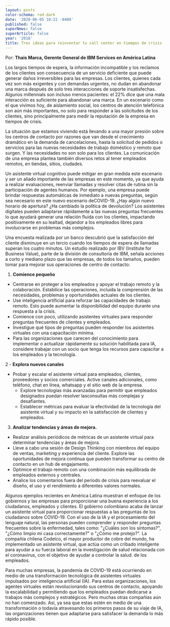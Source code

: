 ```yaml
---
layout: posts
color-schema: red-dark
date: '2020-06-05 10:22 -0400'
published: false
superNews: false
superArticle: false
year: '2018'
title: Tres ideas para reinventar tu call center en tiempos de crisis
---
```

Por: **Thais Marca, Gerente General de IBM Services en América Latina**

Los largos tiempos de espera, la información incompatible y los reclamos de los clientes son consecuencia de un servicio deficiente que puede generar daños irreversibles para las empresas. Los clientes, quienes cada vez son más exigentes y con demandas urgentes, no dudan en abandonar una marca después de solo tres interacciones de soporte insatisfechas. Algunos millennials son incluso menos pacientes: el 22% dice que una mala interacción es suficiente para abandonar una marca. En un escenario como el que vivimos hoy, de aislamiento social, los centros de atención telefónica son aún más importantes, no solo para responder a las solicitudes de los clientes, sino principalmente para medir la reputación de la empresa en tiempos de crisis.
 
La situación que estamos viviendo está llevando a una mayor presión sobre los centros de contacto por razones que van desde el crecimiento dramático en la demanda de cancelaciones, hasta la solicitud de pedidos o servicios para las nuevas necesidades de trabajo doméstico y remoto que surgen. Y las necesidades no son solo para los clientes. La comunicación de una empresa plantea también diversos retos al tener  empleados remotos, en tiendas, sitios, ciudades.

Un asistente virtual cognitivo puede mitigar en gran medida este escenario y ser un aliado importante de las empresas en este momento, ya que ayuda a realizar evaluaciones, reenviar llamadas y resolver citas de rutina sin la participación de agentes humanos. Por ejemplo, una empresa puede brindar respuestas automáticas de inmediato a nuevas preguntas, según sea necesario en este nuevo escenario deCOVID-19. ¿Hay algún nuevo horario de apertura? ¿Ha cambiado la política de devolución? Los asistentes digitales pueden adaptarse rápidamente a las nuevas preguntas frecuentes lo que ayudará  generar una relación fluida con los clientes, impactando positivamente en su lealtad, dejandor a los empleados libres para involucrarse en problemas más complejos.  

Una encuesta realizada por un banco descubrió que la satisfacción del cliente disminuye en un tercio cuando los tiempos de espera de llamadas superan los cuatro minutos. Un estudio realizado por IBV (Institute for Business Value), parte de la división de consultoría de IBM, señala acciones a corto y mediano plazo que las empresas, de todos los tamaños, pueden tomar para mejorar sus operaciones de centro de contacto:

1. **Comience pequeño**

  - Centrarse en proteger a los empleados y apoyar el trabajo remoto y la colaboración. Estabilice las operaciones, incluida la comprensión de las necesidades, problemas y oportunidades actuales de los clientes.
  - Use inteligencia artificial para reforzar las capacidades de trabajo remoto. Esto puede aumentar la disponibilidad del equipo durante una respuesta a la crisis.
   - Comience con poco, utilizando asistentes virtuales para responder preguntas frecuentes de clientes y empleados.
  - Investigue qué tipos de preguntas pueden responder los asistentes virtuales con una capacitación mínima.
  - Para las organizaciones que carecen del conocimiento para implementar o actualizar rápidamente su solución habilitada para IA, considere trabajar con un socio que tenga los recursos para capacitar a los empleados y la tecnología.

2 - **Explora nuevos canales**
- Probar y escalar el asistente virtual para empleados, clientes, proveedores y socios comerciales. Active canales adicionales, como teléfono, chat en línea, whatsapp y el sitio web de la empresa.
    - Explore tecnologías más avanzadas para permitir que empleados designados puedan resolver lasconsultas más complejas y desafiantes.
    - Establecer métricas para evaluar la efectividad de la tecnología del asistente virtual y su impacto en la satisfacción de clientes y empleados.

3. **Analizar tendencias y áreas de mejora.**

  - Realizar análisis periódicos de métricas de un asistente virtual para determinar tendencias y áreas de mejora.
  - Lleve a cabo una sesión de Design Thinking con miembros del equipo de  ventas,  marketing y experiencia del cliente. Explore las oportunidades de mejora continua que pueden transformar su centro de contacto en un hub de engajamento.
  - Optimice el trabajo remoto con una combinación más equilibrada de empleados externos y centrales.
  - Analice los comentarios fuera del período de crisis para reevaluar el diseño, el uso y el rendimiento a diferentes valores normales.


Algunos ejemplos recientes en América Latina muestran el enfoque de los gobiernos y las empresas para proporcionar una buena experiencia a los ciudadanos, empleados y clientes. El gobierno colombiano acaba de lanzar un asistente virtual para proporcionar respuestas a las preguntas de los ciudadanos sobre COVID-19. Con el uso de la IA y el procesamiento del lenguaje natural, las personas pueden comprender y responder preguntas frecuentes sobre la enfermedad, tales como: "¿Cuáles son los síntomas?", "¿Cómo limpio mi casa correctamente?" o "¿Cómo me protejo?". La compañía chilena Codelco, el mayor productor de cobre del mundo, ha implementado un asistente virtual, que actúa como un cribado inteligente para ayudar a su fuerza laboral en la investigación de salud relacionada con el coronavirus, con el objetivo de ayudar a controlar la salud. de los empleados.

Para muchas empresas, la pandemia de COVID-19 está ocurriendo en medio de una transformación tecnológica de asistentes virtuales impulsados por inteligencia artificial (IA). Para estas organizaciones, los agentes virtuales están revolucionando sus centros de contacto, apoyando la escalabilidad y permitiendo que los empleados puedan dedicarse a trabajos más complejos y estratégicos. Pero muchas otras compañías aún no han comenzado. Así, ya sea que estas estén en medio de una transformación o todavía atravesando los primeros pasos de su  viaje de IA, las organizaciones tienen que adaptarse para satisfacer la demanda lo más rápido posible.


